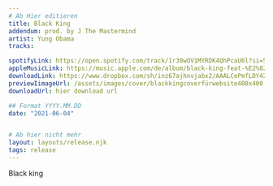 ```yaml
---
# Ab Hier editieren
title: Black King 
addendum: prod. by J The Mastermind
artist: Yung Obama
tracks:

spotifyLink: https://open.spotify.com/track/1r30wOV1MYRDK4QhPcaU6l?si=5f9354c04f844fd4
appleMusicLink: https://music.apple.com/de/album/black-king-feat-%E2%82%AC%24%C2%A5-single/1571342371
downloadLink: https://www.dropbox.com/sh/inz67ajhnvjabx2/AAALCePmfLDY42jr60IYfaA-a?dl=0
previewIimageUrl: /assets/images/cover/blackkingcoverfürwebsite400x400.jpg
downloadUrl: hier download url

## Format YYYY.MM.DD
date: "2021-06-04"


# Ab hier nicht mehr
layout: layouts/release.njk
tags: release
---
```


Black king